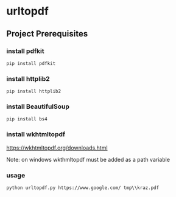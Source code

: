 # urltopdf


## Project Prerequisites
  
  ### install pdfkit
  ```
  pip install pdfkit
  ```
  ### install httplib2
  ```
  pip install httplib2
  ```
  ### install BeautifulSoup
  ```
  pip install bs4
  ```
  ### install wkhtmltopdf
  
  https://wkhtmltopdf.org/downloads.html
  
  Note: on windows wkthmltopdf must be added as a path variable
  ### usage
```
python urltopdf.py https://www.google.com/ tmp\\kraz.pdf

```
